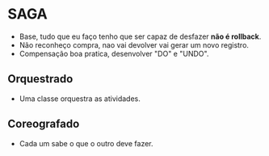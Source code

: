 # SAGA

- Base, tudo que eu faço tenho que ser capaz de desfazer **não é rollback**.
- Não reconheço compra, nao vai devolver
vai gerar um novo registro.
- Compensação boa pratica, desenvolver "DO" e "UNDO".

## Orquestrado

- Uma classe orquestra as atividades.

## Coreografado

- Cada um sabe o que o outro deve fazer.
